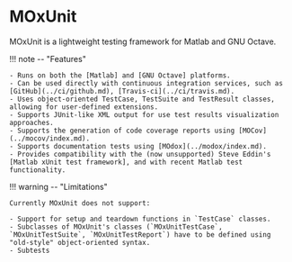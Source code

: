 # MOxUnit

MOxUnit is a lightweight testing framework for Matlab and GNU Octave.

!!! note -- "Features"

    - Runs on both the [Matlab] and [GNU Octave] platforms.
    - Can be used directly with continuous integration services, such as [GitHub](../ci/github.md), [Travis-ci](../ci/travis.md).
    - Uses object-oriented TestCase, TestSuite and TestResult classes, allowing for user-defined extensions.
    - Supports JUnit-like XML output for use test results visualization approaches.
    - Supports the generation of code coverage reports using [MOCov](../mocov/index.md).
    - Supports documentation tests using [MOdox](../modox/index.md).
    - Provides compatibility with the (now unsupported) Steve Eddin's [Matlab xUnit test framework], and with recent Matlab test functionality.

!!! warning -- "Limitations"

    Currently MOxUnit does not support:

    - Support for setup and teardown functions in `TestCase` classes.
    - Subclasses of MOxUnit's classes (`MOxUnitTestCase`, `MOxUnitTestSuite`, `MOxUnitTestReport`) have to be defined using "old-style" object-oriented syntax.
    - Subtests
